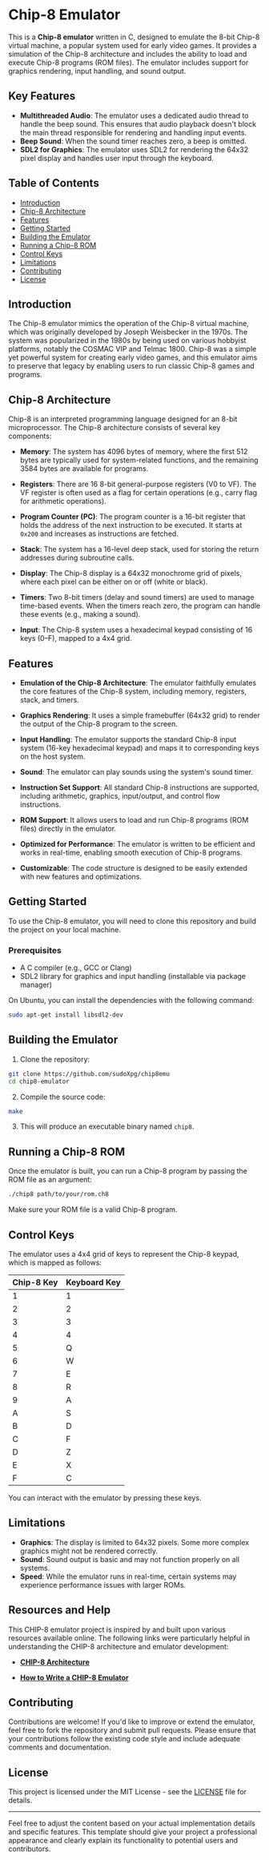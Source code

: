 # Chip-8 Emulator

This is a **Chip-8 emulator** written in C, designed to emulate the 8-bit Chip-8 virtual machine, a popular system used for early video games. It provides a simulation of the Chip-8 architecture and includes the ability to load and execute Chip-8 programs (ROM files). The emulator includes support for graphics rendering, input handling, and sound output.

## Key Features

- **Multithreaded Audio**: The emulator uses a dedicated audio thread to handle the beep sound. This ensures that audio playback doesn't block the main thread responsible for rendering and handling input events.
- **Beep Sound**: When the sound timer reaches zero, a beep is omitted.
- **SDL2 for Graphics**: The emulator uses SDL2 for rendering the 64x32 pixel display and handles user input through the keyboard.


## Table of Contents

- [Introduction](#introduction)
- [Chip-8 Architecture](#chip-8-architecture)
- [Features](#features)
- [Getting Started](#getting-started)
- [Building the Emulator](#building-the-emulator)
- [Running a Chip-8 ROM](#running-a-chip-8-rom)
- [Control Keys](#control-keys)
- [Limitations](#limitations)
- [Contributing](#contributing)
- [License](#license)

## Introduction

The Chip-8 emulator mimics the operation of the Chip-8 virtual machine, which was originally developed by Joseph Weisbecker in the 1970s. The system was popularized in the 1980s by being used on various hobbyist platforms, notably the COSMAC VIP and Telmac 1800. Chip-8 was a simple yet powerful system for creating early video games, and this emulator aims to preserve that legacy by enabling users to run classic Chip-8 games and programs.

## Chip-8 Architecture

Chip-8 is an interpreted programming language designed for an 8-bit microprocessor. The Chip-8 architecture consists of several key components:

- **Memory**: The system has 4096 bytes of memory, where the first 512 bytes are typically used for system-related functions, and the remaining 3584 bytes are available for programs.
  
- **Registers**: There are 16 8-bit general-purpose registers (V0 to VF). The VF register is often used as a flag for certain operations (e.g., carry flag for arithmetic operations).
  
- **Program Counter (PC)**: The program counter is a 16-bit register that holds the address of the next instruction to be executed. It starts at `0x200` and increases as instructions are fetched.
  
- **Stack**: The system has a 16-level deep stack, used for storing the return addresses during subroutine calls.
  
- **Display**: The Chip-8 display is a 64x32 monochrome grid of pixels, where each pixel can be either on or off (white or black).
  
- **Timers**: Two 8-bit timers (delay and sound timers) are used to manage time-based events. When the timers reach zero, the program can handle these events (e.g., making a sound).
  
- **Input**: The Chip-8 system uses a hexadecimal keypad consisting of 16 keys (0–F), mapped to a 4x4 grid.

## Features

- **Emulation of the Chip-8 Architecture**: The emulator faithfully emulates the core features of the Chip-8 system, including memory, registers, stack, and timers.
  
- **Graphics Rendering**: It uses a simple framebuffer (64x32 grid) to render the output of the Chip-8 program to the screen.
  
- **Input Handling**: The emulator supports the standard Chip-8 input system (16-key hexadecimal keypad) and maps it to corresponding keys on the host system.
  
- **Sound**: The emulator can play sounds using the system's sound timer.
  
- **Instruction Set Support**: All standard Chip-8 instructions are supported, including arithmetic, graphics, input/output, and control flow instructions.
  
- **ROM Support**: It allows users to load and run Chip-8 programs (ROM files) directly in the emulator.
  
- **Optimized for Performance**: The emulator is written to be efficient and works in real-time, enabling smooth execution of Chip-8 programs.
  
- **Customizable**: The code structure is designed to be easily extended with new features and optimizations.

## Getting Started

To use the Chip-8 emulator, you will need to clone this repository and build the project on your local machine.

### Prerequisites

- A C compiler (e.g., GCC or Clang)
- SDL2 library for graphics and input handling (installable via package manager)

On Ubuntu, you can install the dependencies with the following command:

```bash
sudo apt-get install libsdl2-dev
```

## Building the Emulator

1. Clone the repository:

```bash
git clone https://github.com/sudoXpg/chip8emu
cd chip8-emulator
```

2. Compile the source code:

```bash
make
```

3. This will produce an executable binary named `chip8`.

## Running a Chip-8 ROM

Once the emulator is built, you can run a Chip-8 program by passing the ROM file as an argument:

```bash
./chip8 path/to/your/rom.ch8
```

Make sure your ROM file is a valid Chip-8 program.

## Control Keys

The emulator uses a 4x4 grid of keys to represent the Chip-8 keypad, which is mapped as follows:

| Chip-8 Key | Keyboard Key |
|-------------|--------------|
| 1           | 1            |
| 2           | 2            |
| 3           | 3            |
| 4           | 4            |
| 5           | Q            |
| 6           | W            |
| 7           | E            |
| 8           | R            |
| 9           | A            |
| A           | S            |
| B           | D            |
| C           | F            |
| D           | Z            |
| E           | X            |
| F           | C            |

You can interact with the emulator by pressing these keys.

## Limitations

- **Graphics**: The display is limited to 64x32 pixels. Some more complex graphics might not be rendered correctly.
- **Sound**: Sound output is basic and may not function properly on all systems.
- **Speed**: While the emulator runs in real-time, certain systems may experience performance issues with larger ROMs.

## Resources and Help

This CHIP-8 emulator project is inspired by and built upon various resources available online. The following links were particularly helpful in understanding the CHIP-8 architecture and emulator development:

- **[CHIP-8 Architecture](http://devernay.free.fr/hacks/chip8/C8TECH10.HTM#0.1)**
  
- **[How to Write a CHIP-8 Emulator](https://multigesture.net/articles/how-to-write-an-emulator-chip-8-interpreter/)**


## Contributing

Contributions are welcome! If you'd like to improve or extend the emulator, feel free to fork the repository and submit pull requests. Please ensure that your contributions follow the existing code style and include adequate comments and documentation.

## License

This project is licensed under the MIT License - see the [LICENSE](LICENSE) file for details.

---

Feel free to adjust the content based on your actual implementation details and specific features. This template should give your project a professional appearance and clearly explain its functionality to potential users and contributors.